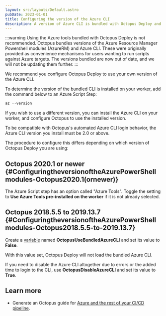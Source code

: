 ```yaml
---
layout: src/layouts/Default.astro
pubDate: 2023-01-01
title: Configuring the version of the Azure CLI
description: A version of Azure CLI is bundled with Octopus Deploy and it's possible to configure which version you wish to use in your deployments.
---
```


:::warning
Using the Azure tools bundled with Octopus Deploy is not recommended. Octopus bundles versions of the Azure Resource Manager Powershell modules (AzureRM) and Azure CLI. These were originally provided as convenience mechanisms for users wanting to run scripts against Azure targets. The versions bundled are now out of date, and we will not be updating them further.
:::

We recommend you configure Octopus Deploy to use your own version of the Azure CLI.

To determine the version of the bundled CLI is installed on your worker, add the command below to an Azure Script Step:

```powershell
az --version
```

If you wish to use a different version, you can install the Azure CLI on your worker, and configure Octopus to use the installed version.

To be compatible with Octopus's automated Azure CLI login behavior, the Azure CLI version you install must be 2.0 or above.

The procedure to configure this differs depending on which version of Octopus Deploy you are using:

## Octopus 2020.1 or newer {#ConfiguringtheversionoftheAzurePowerShellmodules-Octopus2020.1(ornewer)}

The Azure Script step has an option called "Azure Tools". Toggle the setting to **Use Azure Tools pre-installed on the worker** if it is not already selected.

## Octopus 2018.5.5 to 2019.13.7 {#ConfiguringtheversionoftheAzurePowerShellmodules-Octopus2018.5.5-to-2019.13.7}

Create a [variable](/docs/projects/variables/index.md) named **OctopusUseBundledAzureCLI** and set its value to **False**.

With this value set, Octopus Deploy will not load the bundled Azure CLI.

If you need to disable the Azure CLI altogether due to errors or the added time to login to the CLI, use **OctopusDisableAzureCLI** and set its value to **True**.

## Learn more

- Generate an Octopus guide for [Azure and the rest of your CI/CD pipeline](https://octopus.com/docs/guides?destination=Azure%20websites).
